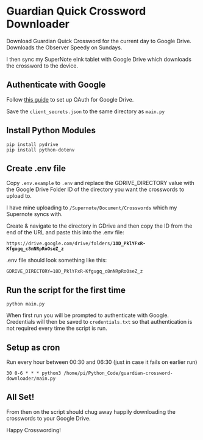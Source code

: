 # Guardian Quick Crossword Downloader

Download Guardian Quick Crossword for the current day to Google Drive.  
Downloads the Observer Speedy on Sundays.

I then sync my SuperNote eInk tablet with Google Drive which downloads the crossword to the device.

## Authenticate with Google

Follow [this guide](https://d35mpxyw7m7k7g.cloudfront.net/bigdata_1/Get+Authentication+for+Google+Service+API+.pdf) to set up OAuth for Google Drive.

Save the `client_secrets.json` to the same directory as `main.py`

## Install Python Modules

```
pip install pydrive
pip install python-dotenv
```

## Create .env file
Copy `.env.example` to  `.env` and replace the GDRIVE_DIRECTORY value with the Google Drive Folder ID of the directory you want the crosswords to upload to.

I have mine uploading to `/Supernote/Document/Crosswords` which my Supernote syncs with.

Create & navigate to the directory in GDrive and then copy the ID from the end of the URL and paste this into the .env file:

`https://drive.google.com/drive/folders/`**`18D_PklYFxR-Kfgugq_c8nNRpRoOseZ_z`**

.env file should look something like this:

```
GDRIVE_DIRECTORY=18D_PklYFxR-Kfgugq_c8nNRpRoOseZ_z
```

## Run the script for the first time

```
python main.py
```

When first run you will be prompted to authenticate with Google.  Credentials will then be saved to `credentials.txt` so that authentication is not required every time the script is run.

## Setup as cron

Run every hour between 00:30 and 06:30 (just in case it fails on earlier run)

```
30 0-6 * * * python3 /home/pi/Python_Code/guardian-crossword-downloader/main.py
```

## All Set!

From then on the script should chug away happily downloading the crosswords to your Google Drive.

Happy Crosswording!
